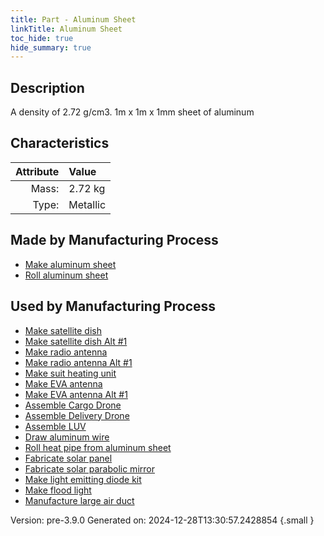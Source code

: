 ```yaml
---
title: Part - Aluminum Sheet
linkTitle: Aluminum Sheet
toc_hide: true
hide_summary: true
---
```


## Description
A density of 2.72 g/cm3. 1m x 1m x 1mm sheet of aluminum

## Characteristics

| Attribute      | Value |
|--------:|:------|
|Mass:|2.72 kg|
|Type:|Metallic|

## Made by Manufacturing Process

- [Make aluminum sheet](/docs/definitions/process/make-aluminum-sheet)
- [Roll aluminum sheet](/docs/definitions/process/roll-aluminum-sheet)

## Used by Manufacturing Process

- [Make satellite dish](/docs/definitions/process/make-satellite-dish)
- [Make satellite dish Alt #1](/docs/definitions/process/make-satellite-dish-alt--1)
- [Make radio antenna](/docs/definitions/process/make-radio-antenna)
- [Make radio antenna Alt #1](/docs/definitions/process/make-radio-antenna-alt--1)
- [Make suit heating unit](/docs/definitions/process/make-suit-heating-unit)
- [Make EVA antenna](/docs/definitions/process/make-eva-antenna)
- [Make EVA antenna Alt #1](/docs/definitions/process/make-eva-antenna-alt--1)
- [Assemble Cargo Drone](/docs/definitions/process/assemble-cargo-drone)
- [Assemble Delivery Drone](/docs/definitions/process/assemble-delivery-drone)
- [Assemble LUV](/docs/definitions/process/assemble-luv)
- [Draw aluminum wire](/docs/definitions/process/draw-aluminum-wire)
- [Roll heat pipe from aluminum sheet](/docs/definitions/process/roll-heat-pipe-from-aluminum-sheet)
- [Fabricate solar panel](/docs/definitions/process/fabricate-solar-panel)
- [Fabricate solar parabolic mirror](/docs/definitions/process/fabricate-solar-parabolic-mirror)
- [Make light emitting diode kit](/docs/definitions/process/make-light-emitting-diode-kit)
- [Make flood light](/docs/definitions/process/make-flood-light)
- [Manufacture large air duct](/docs/definitions/process/manufacture-large-air-duct)


Version: pre-3.9.0 Generated on: 2024-12-28T13:30:57.2428854
{.small }

